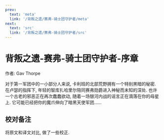 ```yaml
---
prev:
  text: 'meta'
  link: '/背叛之遗/赛弗-骑士团守护者/meta'
next:
  text: 'src'
  link: '/背叛之遗/赛弗-骑士团守护者/src'
---
```


# 背叛之遗-赛弗-骑士团守护者-序章

作者: Gav Thorpe

对于第一军团中的一小部分人来说, 卡利班的北部荒野拥有一个特别黑暗的秘密. 在卢瑟的指挥下, 年轻的智库扎哈里尔陪同赛弗勋爵进入神秘而未知的深处. 也许一个古老的邪恶正在再次蠢蠢欲动, 随着一场银河内战的谣言正在滴落在你的母星上. 它可能已经把你的魔爪伸向了暗黑天使军团……

## 校对备注

将原文和译文对比, 做了一些校正.
